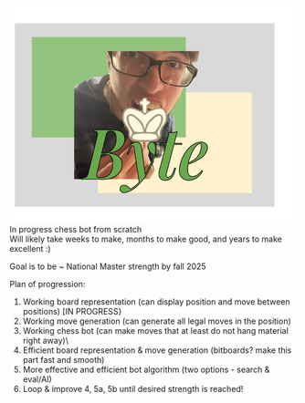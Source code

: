 ![alt text](https://github.com/hmeshy/ByteChess/blob/master/Byte%20inital%20logo%20(2).png "Logo Title Text 1")  
In progress chess bot from scratch  
Will likely take weeks to make, months to make good, and years to make excellent :)

Goal is to be ~ National Master strength by fall 2025

Plan of progression:
1) Working board representation (can display position and move between positions) [IN PROGRESS}
2) Working move generation (can generate all legal moves in the position)
3) Working chess bot (can make moves that at least do not hang material right away)\
4) Efficient board representation & move generation (bitboards? make this part fast and smooth)
5) More effective and efficient bot algorithm (two options - search & eval/AI)
6) Loop & improve 4, 5a, 5b until desired strength is reached!
